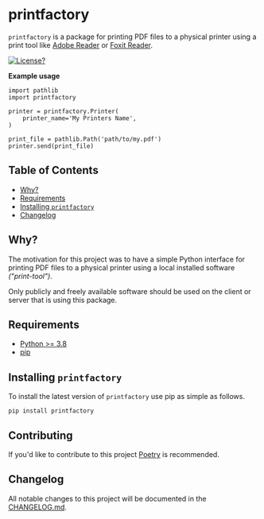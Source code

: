 # printfactory

`printfactory` is a package for printing PDF files to a physical printer 
using a print tool like [Adobe Reader][AdobeReader] or [Foxit Reader][FoxitReader].

[![License?][shield-license]](LICENSE)

**Example usage**

    import pathlib
    import printfactory

    printer = printfactory.Printer(
        printer_name='My Printers Name',
    )

    print_file = pathlib.Path('path/to/my.pdf')
    printer.send(print_file)

## Table of Contents

- [Why?](#why)
- [Requirements](#requirements)
- [Installing `printfactory`](#installing-printfactory)
- [Changelog](#changelog)

## Why?

The motivation for this project was to have a simple Python interface
for printing PDF files to a physical printer using a local installed software _("print-tool")_.

Only publicly and freely available software should be used on the client or server that is using this package.

## Requirements

- [Python >= 3.8][python]
- [pip][pip]

## Installing `printfactory`

To install the latest version of `printfactory` use pip as simple as follows.

    pip install printfactory

## Contributing

If you'd like to contribute to this project [Poetry][poetry] is recommended.

## Changelog

All notable changes to this project will be documented in the [CHANGELOG.md](CHANGELOG.md).



[shield-license]: https://img.shields.io/badge/license-MIT-blue.svg

[AdobeReader]: https://get.adobe.com/reader/
[FoxitReader]: https://www.foxitsoftware.com/pdf-reader/

[python]: https://www.python.org/
[pip]: https://pypi.org/project/pip/
[poetry]: https://python-poetry.org/
